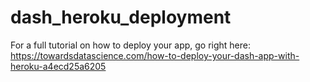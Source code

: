 # dash_heroku_deployment
For a full tutorial on how to deploy your app, go right here: https://towardsdatascience.com/how-to-deploy-your-dash-app-with-heroku-a4ecd25a6205
